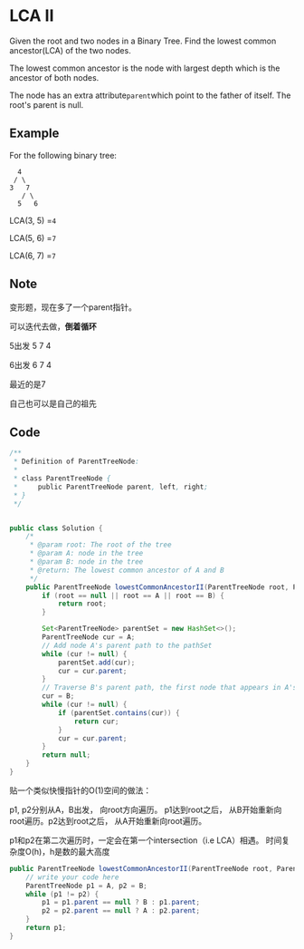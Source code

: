 # LCA II

Given the root and two nodes in a Binary Tree. Find the lowest common ancestor(LCA) of the two nodes.

The lowest common ancestor is the node with largest depth which is the ancestor of both nodes.

The node has an extra attribute`parent`which point to the father of itself. The root's parent is null.

## Example

For the following binary tree:

```
  4
 / \
3   7
   / \
  5   6
```

LCA(3, 5) =`4`

LCA(5, 6) =`7`

LCA(6, 7) =`7`

## Note

变形题，现在多了一个parent指针。

可以迭代去做，**倒着循环**

5出发 5 7 4

6出发 6 7 4

最近的是7

自己也可以是自己的祖先

## Code

```java
/**
 * Definition of ParentTreeNode:
 * 
 * class ParentTreeNode {
 *     public ParentTreeNode parent, left, right;
 * }
 */


public class Solution {
    /*
     * @param root: The root of the tree
     * @param A: node in the tree
     * @param B: node in the tree
     * @return: The lowest common ancestor of A and B
     */
    public ParentTreeNode lowestCommonAncestorII(ParentTreeNode root, ParentTreeNode A, ParentTreeNode B) {
        if (root == null || root == A || root == B) {
            return root;
        }

        Set<ParentTreeNode> parentSet = new HashSet<>();
        ParentTreeNode cur = A;
        // Add node A's parent path to the pathSet
        while (cur != null) {
            parentSet.add(cur);
            cur = cur.parent;
        }
        // Traverse B's parent path, the first node that appears in A's parent path is the answer
        cur = B;
        while (cur != null) {
            if (parentSet.contains(cur)) {
                return cur;
            }
            cur = cur.parent;
        }
        return null;
    }
}
```

贴一个类似快慢指针的O(1)空间的做法：

p1, p2分别从A，B出发， 向root方向遍历。 p1达到root之后， 从B开始重新向root遍历。p2达到root之后， 从A开始重新向root遍历。

p1和p2在第二次遍历时，一定会在第一个intersection（i.e LCA）相遇。 时间复杂度O(h)，h是数的最大高度

```java
public ParentTreeNode lowestCommonAncestorII(ParentTreeNode root, ParentTreeNode A, ParentTreeNode B) {
    // write your code here
    ParentTreeNode p1 = A, p2 = B;
    while (p1 != p2) {
        p1 = p1.parent == null ? B : p1.parent;
        p2 = p2.parent == null ? A : p2.parent; 
    }
    return p1;
}
```
